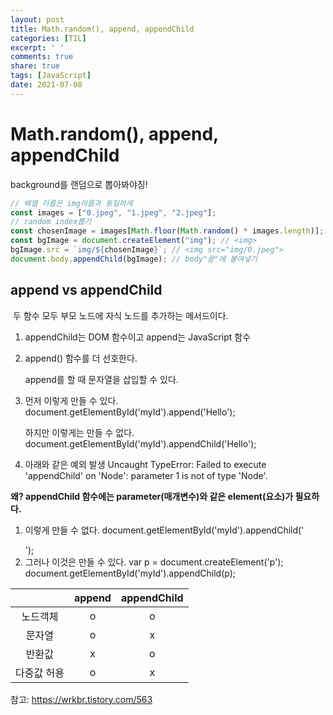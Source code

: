 ```yaml
---
layout: post
title: Math.random(), append, appendChild
categories: [TIL]
excerpt: ' '
comments: true
share: true
tags: [JavaScript]
date: 2021-07-08
---
```

# Math.random(), append, appendChild

background를 랜덤으로 뽑아봐야징!

```javascript
// 배열 이름은 img이름과 동일하게
const images = ["0.jpeg", "1.jpeg", "2.jpeg"];
// random index뽑기
const chosenImage = images[Math.floor(Math.random() * images.length)];
const bgImage = document.createElement("img"); // <img>
bgImage.src = `img/${chosenImage}`; // <img src="img/0.jpeg">
document.body.appendChild(bgImage); // body"끝"에 붙여넣기
```

## append vs appendChild

​	두 함수 모두 부모 노드에 자식 노드를 추가하는 메서드이다.

1. appendChild는 DOM 함수이고
   append는 JavaScript 함수

2. append() 함수를 더 선호한다. 

   append를 할 때 문자열을 삽입할 수 있다.

3. 먼저 이렇게 만들 수 있다.
   document.getElementById('myId').append('Hello');

   하지만 이렇게는 만들 수 없다.
   document.getElementById('myId').appendChild('Hello');

4. 아래와 같은 예외 발생
   Uncaught TypeError: Failed to execute 'appendChild' on 'Node': parameter 1 is not of type 'Node'.

**왜? appendChild 함수에는 parameter(매개변수)와 같은 element(요소)가 필요하다.**

1. 이렇게 만들 수 없다.
   document.getElementById('myId').appendChild('<p></p>');
2. 그러나 이것은 만들 수 있다.
   var p = document.createElement('p');
   document.getElementById('myId').appendChild(p);

|             | append | appendChild |
| :---------: | :----: | :---------: |
|  노드객체   |   o    |      o      |
|   문자열    |   o    |      x      |
|   반환값    |   x    |      o      |
| 다중값 허용 |   o    |      x      |

참고: https://wrkbr.tistory.com/563